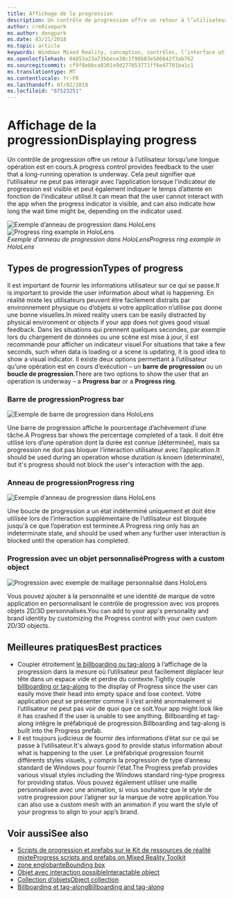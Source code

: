 ```yaml
---
title: Affichage de la progression
description: Un contrôle de progression offre un retour à l’utilisateur lorsqu’une longue opération est en cours.
author: cre8ivepark
ms.author: dongpark
ms.date: 03/21/2018
ms.topic: article
keywords: Windows Mixed Reality, conception, contrôles, l’interface utilisateur, l’expérience utilisateur
ms.openlocfilehash: 84853a23a73bbece30c1f96b83e586642f3ab762
ms.sourcegitcommit: cf9f8ebbca0301e9d277853771ff6e47701ba1c1
ms.translationtype: MT
ms.contentlocale: fr-FR
ms.lasthandoff: 07/02/2019
ms.locfileid: "67523251"
---
```

# <a name="displaying-progress"></a><span data-ttu-id="4b8f6-104">Affichage de la progression</span><span class="sxs-lookup"><span data-stu-id="4b8f6-104">Displaying progress</span></span>

<span data-ttu-id="4b8f6-105">Un contrôle de progression offre un retour à l’utilisateur lorsqu’une longue opération est en cours.</span><span class="sxs-lookup"><span data-stu-id="4b8f6-105">A progress control provides feedback to the user that a long-running operation is underway.</span></span> <span data-ttu-id="4b8f6-106">Cela peut signifier que l’utilisateur ne peut pas interagir avec l’application lorsque l’indicateur de progression est visible et peut également indiquer le temps d’attente en fonction de l’indicateur utilisé.</span><span class="sxs-lookup"><span data-stu-id="4b8f6-106">It can mean that the user cannot interact with the app when the progress indicator is visible, and can also indicate how long the wait time might be, depending on the indicator used.</span></span>

<span data-ttu-id="4b8f6-107">![Exemple d’anneau de progression dans HoloLens](images/HoloLens2_Loader.gif)</span><span class="sxs-lookup"><span data-stu-id="4b8f6-107">![Progress ring example in HoloLens](images/HoloLens2_Loader.gif)</span></span><br>
<span data-ttu-id="4b8f6-108">*Exemple d’anneau de progression dans HoloLens*</span><span class="sxs-lookup"><span data-stu-id="4b8f6-108">*Progress ring example in HoloLens*</span></span>

## <a name="types-of-progress"></a><span data-ttu-id="4b8f6-109">Types de progression</span><span class="sxs-lookup"><span data-stu-id="4b8f6-109">Types of progress</span></span>

<span data-ttu-id="4b8f6-110">Il est important de fournir les informations utilisateur sur ce qui se passe.</span><span class="sxs-lookup"><span data-stu-id="4b8f6-110">It is important to provide the user information about what is happening.</span></span> <span data-ttu-id="4b8f6-111">En réalité mixte les utilisateurs peuvent être facilement distraits par environnement physique ou d’objets si votre application n’utilise pas donne une bonne visuelles.</span><span class="sxs-lookup"><span data-stu-id="4b8f6-111">In mixed reality users can be easily distracted by physical environment or objects if your app does not gives good visual feedback.</span></span> <span data-ttu-id="4b8f6-112">Dans les situations qui prennent quelques secondes, par exemple lors du chargement de données ou une scène est mise à jour, il est recommandé pour afficher un indicateur visuel.</span><span class="sxs-lookup"><span data-stu-id="4b8f6-112">For situations that take a few seconds, such when data is loading or a scene is updating, it is good idea to show a visual indicator.</span></span> <span data-ttu-id="4b8f6-113">Il existe deux options permettant à l’utilisateur qu’une opération est en cours d’exécution – un **barre de progression** ou un **boucle de progression**.</span><span class="sxs-lookup"><span data-stu-id="4b8f6-113">There are two options to show the user that an operation is underway – a **Progress bar** or a **Progress ring**.</span></span>

### <a name="progress-bar"></a><span data-ttu-id="4b8f6-114">Barre de progression</span><span class="sxs-lookup"><span data-stu-id="4b8f6-114">Progress bar</span></span>

![Exemple de barre de progression dans HoloLens](images/640px-progressbar.jpg)

<span data-ttu-id="4b8f6-116">Une barre de progression affiche le pourcentage d’achèvement d’une tâche.</span><span class="sxs-lookup"><span data-stu-id="4b8f6-116">A Progress bar shows the percentage completed of a task.</span></span> <span data-ttu-id="4b8f6-117">Il doit être utilisé lors d’une opération dont la durée est connue (déterminée), mais sa progression ne doit pas bloquer l’interaction utilisateur avec l’application.</span><span class="sxs-lookup"><span data-stu-id="4b8f6-117">It should be used during an operation whose duration is known (determinate), but it's progress should not block the user's interaction with the app.</span></span>

### <a name="progress-ring"></a><span data-ttu-id="4b8f6-118">Anneau de progression</span><span class="sxs-lookup"><span data-stu-id="4b8f6-118">Progress ring</span></span>

![Exemple d’anneau de progression dans HoloLens](images/640px-progressring.jpg)

<span data-ttu-id="4b8f6-120">Une boucle de progression a un état indéterminé uniquement et doit être utilisée lors de l’interaction supplémentaire de l’utilisateur est bloquée jusqu'à ce que l’opération est terminée.</span><span class="sxs-lookup"><span data-stu-id="4b8f6-120">A Progress ring only has an indeterminate state, and should be used when any further user interaction is blocked until the operation has completed.</span></span>

### <a name="progress-with-a-custom-object"></a><span data-ttu-id="4b8f6-121">Progression avec un objet personnalisé</span><span class="sxs-lookup"><span data-stu-id="4b8f6-121">Progress with a custom object</span></span>

![Progression avec exemple de maillage personnalisé dans HoloLens](images/640px-progresscustom.jpg)

<span data-ttu-id="4b8f6-123">Vous pouvez ajouter à la personnalité et une identité de marque de votre application en personnalisant le contrôle de progression avec vos propres objets 2D/3D personnalisés.</span><span class="sxs-lookup"><span data-stu-id="4b8f6-123">You can add to your app's personality and brand identity by customizing the Progress control with your own custom 2D/3D objects.</span></span>

## <a name="best-practices"></a><span data-ttu-id="4b8f6-124">Meilleures pratiques</span><span class="sxs-lookup"><span data-stu-id="4b8f6-124">Best practices</span></span>
* <span data-ttu-id="4b8f6-125">Coupler étroitement [le billboarding ou tag-along](billboarding-and-tag-along.md) à l’affichage de la progression dans la mesure où l’utilisateur peut facilement déplacer leur tête dans un espace vide et perdre du contexte.</span><span class="sxs-lookup"><span data-stu-id="4b8f6-125">Tightly couple [billboarding or tag-along](billboarding-and-tag-along.md) to the display of Progress since the user can easily move their head into empty space and lose context.</span></span> <span data-ttu-id="4b8f6-126">Votre application peut se présenter comme il s’est arrêté anormalement si l’utilisateur ne peut pas voir de quoi que ce soit.</span><span class="sxs-lookup"><span data-stu-id="4b8f6-126">Your app might look like it has crashed if the user is unable to see anything.</span></span> <span data-ttu-id="4b8f6-127">Billboarding et tag-along intègre le préfabriqué de progression.</span><span class="sxs-lookup"><span data-stu-id="4b8f6-127">Billboarding and tag-along is built into the Progress prefab.</span></span>
* <span data-ttu-id="4b8f6-128">Il est toujours judicieux de fournir des informations d’état sur ce qui se passe à l’utilisateur.</span><span class="sxs-lookup"><span data-stu-id="4b8f6-128">It's always good to provide status information about what is happening to the user.</span></span> <span data-ttu-id="4b8f6-129">Le préfabriqué progression fournit différents styles visuels, y compris la progression de type d’anneau standard de Windows pour fournir l’état.</span><span class="sxs-lookup"><span data-stu-id="4b8f6-129">The Progress prefab provides various visual styles including the Windows standard ring-type progress for providing status.</span></span> <span data-ttu-id="4b8f6-130">Vous pouvez également utiliser une maille personnalisée avec une animation, si vous souhaitez que le style de votre progression pour l’aligner sur la marque de votre application.</span><span class="sxs-lookup"><span data-stu-id="4b8f6-130">You can also use a custom mesh with an animation if you want the style of your progress to align to your app’s brand.</span></span>

## <a name="see-also"></a><span data-ttu-id="4b8f6-131">Voir aussi</span><span class="sxs-lookup"><span data-stu-id="4b8f6-131">See also</span></span>
* [<span data-ttu-id="4b8f6-132">Scripts de progression et prefabs sur le Kit de ressources de réalité mixte</span><span class="sxs-lookup"><span data-stu-id="4b8f6-132">Progress scripts and prefabs on Mixed Reality Toolkit</span></span>](https://github.com/microsoft/MixedRealityToolkit-Unity/tree/mrtk_development/Assets/MixedRealityToolkit.SDK/Features/UX/Prefabs/Loader)
* [<span data-ttu-id="4b8f6-133">zone englobante</span><span class="sxs-lookup"><span data-stu-id="4b8f6-133">Bounding box</span></span>](app-bar-and-bounding-box.md)
* [<span data-ttu-id="4b8f6-134">Objet avec interaction possible</span><span class="sxs-lookup"><span data-stu-id="4b8f6-134">Interactable object</span></span>](interactable-object.md)
* [<span data-ttu-id="4b8f6-135">Collection d’objets</span><span class="sxs-lookup"><span data-stu-id="4b8f6-135">Object collection</span></span>](object-collection.md)
* [<span data-ttu-id="4b8f6-136">Billboarding et tag-along</span><span class="sxs-lookup"><span data-stu-id="4b8f6-136">Billboarding and tag-along</span></span>](billboarding-and-tag-along.md)
